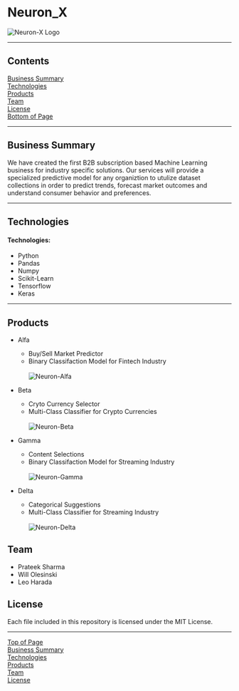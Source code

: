 # Neuron_X
![Neuron-X Logo](https://user-images.githubusercontent.com/86034323/137804473-180fde6d-b557-47ac-bfe5-f3c56d6d4330.jpg)



***
## <a id="Contents">Contents</a>
[Business Summary](#Business-Summary)<br>
[Technologies](#Technologies)<br>
[Products](#Products)<br>
[Team](#Team)<br>
[License](#License)<br>
[Bottom of Page](#Bottom-of-Page)<br>
<a id="Top-of-Page"></a>

***
## <a id="Business-Summary">Business Summary</a>
We have created the first B2B subscription based Machine Learning business for industry specific solutions. Our services will provide a specialized predictive model for any organiztion to utulize dataset collections in order to predict trends, forecast market outcomes and understand consumer behavior and preferences. <br>

***
## <a id="Technologies">Technologies</a>
#### Technologies:
* Python
* Pandas
* Numpy
* Scikit-Learn
* Tensorflow
* Keras

***


## <a id="Prodcuts">Products</a>
* Alfa 
    - Buy/Sell Market Predictor
    - Binary Classifaction Model for Fintech Industry
<br></br>
![Neuron-Alfa](https://user-images.githubusercontent.com/86034323/137696038-3451657d-1e42-4802-bdd6-b886ba676e42.jpg)

 
* Beta
    - Cryto Currency Selector
    - Multi-Class Classifier for Crypto Currencies
<br></br>
![Neuron-Beta](https://user-images.githubusercontent.com/86034323/137696092-3bc17e9b-301e-46ff-8d51-2e15bfd78b7b.jpg)


* Gamma
    - Content Selections
    - Binary Classifaction Model for Streaming Industry 
<br></br>
![Neuron-Gamma](https://user-images.githubusercontent.com/86034323/137696135-db989214-dfd0-4726-ad60-4f9149fbd30a.jpg)


* Delta
    - Categorical Suggestions
    - Multi-Class Classifier for Streaming Industry 
<br></br>
![Neuron-Delta](https://user-images.githubusercontent.com/86034323/137696166-600fc96e-7753-44ad-8457-99fa0676885f.jpg)


## <a id="Team">Team</a>
 - <a>Prateek Sharma</a>
 - <a>Will Olesinski</a>
 - <a>Leo Harada</a>

## <a id="License">License</a>
Each file included in this repository is licensed under the <a title="LICENSE">MIT License.</a>

***
[Top of Page](#Top-of-Page)<br>
[Business Summary](#Business-Summary)<br>
[Technologies](#Technologies)<br>
[Products](#Products)<br>
[Team](#Team)<br>
[License](#License)<br>
<a id="Bottom-of-Page"></a>
